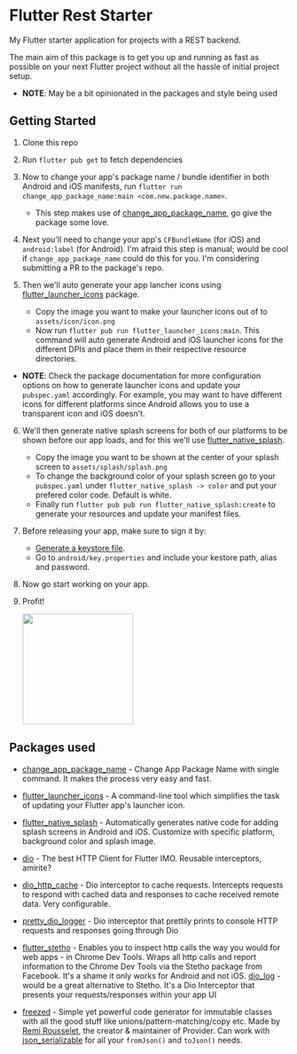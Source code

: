 # Flutter Rest Starter

My Flutter starter application for projects with a REST backend.

The main aim of this package is to get you up and running as fast as possible on your next Flutter project without all the hassle of initial project setup.

* **NOTE**: May be a bit opinionated in the packages and style being used

## Getting Started
1. Clone this repo

2. Run `flutter pub get` to fetch dependencies

3. Now to change your app's package name / bundle identifier in both Android and iOS manifests, run `flutter run change_app_package_name:main <com.new.package.name>`. 

    * This step makes use of [change_app_package_name](https://pub.dev/packages/change_app_package_name), go give the package some love.

4. Next you'll need to change your app's `CFBundleName` (for iOS) and `android:label` (for Android). I'm afraid this step is manual; would be cool if `change_app_package_name` could do this for you. I'm considering submitting a PR to the package's repo.

5. Then we'll auto generate your app lancher icons using [flutter_launcher_icons](https://pub.dev/packages/flutter_launcher_icons) package.
    * Copy the image you want to make your launcher icons out of to `assets/icon/icon.png`
    * Now run `flutter pub run flutter_launcher_icons:main`. This command will auto generate Android and iOS launcher icons for the different DPIs and place them in their respective resource directories.

* **NOTE**: Check the package documentation for more configuration options on how to generate launcher icons and update your `pubspec.yaml` accordingly. For example, you may want to have different icons for different platforms since Android allows you to use a transparent icon and iOS doesn't. 

6. We'll then generate native splash screens for both of our platforms to be shown before our app loads, and for this we'll use [flutter_native_splash](https://pub.dev/packages/flutter_native_splash).
    * Copy the image you want to be shown at the center of your splash screen to `assets/splash/splash.png`
    * To change the background color of your splash screen go to your `pubspec.yaml` under `flutter_native_splash -> color` and put your prefered color code. Default is white.
    * Finally run `flutter pub pub run flutter_native_splash:create` to generate your resources and update your manifest files.

7. Before releasing your app, make sure to sign it by:
    * [Generate a keystore file](https://flutter.dev/docs/deployment/android#create-a-keystore).
    * Go to `android/key.properties` and include your kestore path, alias and password.

8. Now go start working on your app.

9. Profit!

    <img height=200 src="https://melmagazine.com/wp-content/uploads/2019/07/Screen-Shot-2019-07-31-at-5.47.12-PM.png">


## Packages used 
* [change_app_package_name](https://pub.dev/packages/change_app_package_name) - Change App Package Name with single command. It makes the process very easy and fast.

* [flutter_launcher_icons](https://pub.dev/packages/flutter_launcher_icons) - A command-line tool which simplifies the task of updating your Flutter app's launcher icon.

* [flutter_native_splash](https://pub.dev/packages/flutter_native_splash) - Automatically generates native code for adding splash screens in Android and iOS. Customize with specific platform, background color and splash image.

* [dio](https://pub.dev/packages/dio) - The best HTTP Client for Flutter IMO. Reusable interceptors, amirite?

* [dio_http_cache](https://pub.dev/packages/dio_http_cache) - Dio interceptor to cache requests. Intercepts requests to respond with cached data and responses to cache received remote data. Very configurable.

* [pretty_dio_logger](https://pub.dev/packages/pretty_dio_logger) - Dio interceptor that prettily prints to console HTTP requests and responses going through Dio

* [flutter_stetho](https://pub.dev/packages/flutter_stetho) - Enables you to inspect http calls the way you would for web apps - in Chrome Dev Tools. Wraps all http calls and report information to the Chrome Dev Tools via the Stetho package from Facebook. It's a shame it only works for Android and not iOS.
[dio_log](https://pub.dev/packages/dio_log) - would be a great alternative to Stetho. It's a Dio Interceptor that presents your requests/responses within your app UI

* [freezed](https://pub.dev/packages/freezed) - Simple yet powerful code generator for immutable classes with all the good stuff like unions/pattern-matching/copy etc. Made by [Remi Rousselet](https://github.com/rrousselGit), the creator & maintainer of Provider. Can work with [json_serializable](https://pub.dev/packages/json_serializable) for all your `fromJson()` and `toJson()` needs.